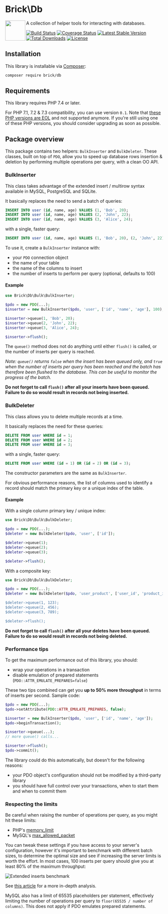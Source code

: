 Brick\Db
========

<img src="https://raw.githubusercontent.com/brick/brick/master/logo.png" alt="" align="left" height="64">

A collection of helper tools for interacting with databases.

[![Build Status](https://github.com/brick/db/workflows/CI/badge.svg)](https://github.com/brick/db/actions)
[![Coverage Status](https://coveralls.io/repos/github/brick/db/badge.svg?branch=master)](https://coveralls.io/github/brick/db?branch=master)
[![Latest Stable Version](https://poser.pugx.org/brick/db/v/stable)](https://packagist.org/packages/brick/db)
[![Total Downloads](https://poser.pugx.org/brick/db/downloads)](https://packagist.org/packages/brick/db)
[![License](https://img.shields.io/badge/license-MIT-blue.svg)](http://opensource.org/licenses/MIT)

Installation
------------

This library is installable via [Composer](https://getcomposer.org/):

```bash
composer require brick/db
```

Requirements
------------

This library requires PHP 7.4 or later. 

For PHP 7.1, 7.2 & 7.3 compatibility, you can use version `0.1`. Note that [these PHP versions are EOL](http://php.net/supported-versions.php) and not supported anymore. If you're still using one of these PHP versions, you should consider upgrading as soon as possible.

Package overview
----------------

This package contains two helpers: `BulkInserter` and `BulkDeleter`. These classes, built on top of `PDO`, allow you to speed up database
rows insertion & deletion by performing multiple operations per query, with a clean OO API.

### BulkInserter

This class takes advantage of the extended insert / multirow syntax available in MySQL, PostgreSQL and SQLite.

It basically replaces the need to send a batch of queries:

```sql
INSERT INTO user (id, name, age) VALUES (1, 'Bob', 20);
INSERT INTO user (id, name, age) VALUES (2, 'John', 22);
INSERT INTO user (id, name, age) VALUES (3, 'Alice', 24);
```

with a single, faster query:

```sql
INSERT INTO user (id, name, age) VALUES (1, 'Bob', 20), (2, 'John', 22), (3, 'Alice', 24);
```

To use it, create a `BulkInserter` instance with:

- your `PDO` connection object
- the name of your table
- the name of the columns to insert
- the number of inserts to perform per query (optional, defaults to 100)

#### Example

```php
use Brick\Db\Bulk\BulkInserter;

$pdo = new PDO(...);
$inserter = new BulkInserter($pdo, 'user', ['id', 'name', 'age'], 100);

$inserter->queue(1, 'Bob', 20);
$inserter->queue(2, 'John', 22);
$inserter->queue(3, 'Alice', 24);

$inserter->flush();
```

The `queue()` method does not do anything until either `flush()` is called, or the number of inserts per query is reached.

*Note: `queue()` returns `false` when the insert has been queued only, and `true` when the number of inserts per query has been reached and the batch has therefore been flushed to the database. This can be useful to monitor the progress of the batch.*

**Do not forget to call `flush()` after all your inserts have been queued. Failure to do so would result in records not being inserted.**


### BulkDeleter

This class allows you to delete multiple records at a time.

It basically replaces the need for these queries:

```sql
DELETE FROM user WHERE id = 1;
DELETE FROM user WHERE id = 2;
DELETE FROM user WHERE id = 3;
```

with a single, faster query:

```sql
DELETE FROM user WHERE (id = 1) OR (id = 2) OR (id = 3);
```

The constructor parameters are the same as `BulkInserter`.

For obvious performance reasons, the list of columns used to identify a record should match the primary key or a unique index of the table.


#### Example

With a single column primary key / unique index:

```php
use Brick\Db\Bulk\BulkDeleter;

$pdo = new PDO(...);
$deleter = new BulkDeleter($pdo, 'user', ['id']);

$deleter->queue(1);
$deleter->queue(2);
$deleter->queue(3);

$deleter->flush();
```

With a composite key:

```php
use Brick\Db\Bulk\BulkDeleter;

$pdo = new PDO(...);
$deleter = new BulkDeleter($pdo, 'user_product', ['user_id', 'product_id]);

$deleter->queue(1, 123);
$deleter->queue(2, 456);
$deleter->queue(3, 789);

$deleter->flush();
```

**Do not forget to call `flush()` after all your deletes have been queued. Failure to do so would result in records not being deleted.**

### Performance tips

To get the maximum performance out of this library, you should:

- wrap your operations in a transaction
- disable emulation of prepared statements (`PDO::ATTR_EMULATE_PREPARES=false`)

These two tips combined can get you **up to 50% more throughput** in terms of inserts per second. Sample code:

```php
$pdo = new PDO(...);
$pdo->setAttribute(PDO::ATTR_EMULATE_PREPARES, false);

$inserter = new BulkInserter($pdo, 'user', ['id', 'name', 'age']);
$pdo->beginTransaction();

$inserter->queue(...);
// more queue() calls...

$inserter->flush();
$pdo->commit();

```

The library could do this automatically, but doesn't for the following reasons:

- your PDO object's configuration should not be modified by a third-party library
- you should have full control over your transactions, when to start them and when to commit them

### Respecting the limits

Be careful when raising the number of operations per query, as you might hit these limits:

- PHP's [memory_limit](http://php.net/manual/en/ini.core.php#ini.memory-limit)
- MySQL's [max_allowed_packet](https://dev.mysql.com/doc/refman/5.7/en/packet-too-large.html)

You can tweak these settings if you have access to your server's configuration, however it's important to benchmark with different batch sizes, to determine the optimal size and see if increasing the server limits is worth the effort.
In most cases, 100 inserts per query should give you at least 80% of the maximum throughput:

![Extended inserts benchmark](https://cdn-images-1.medium.com/max/800/1*k_QS1qtgN5-UyrDkjSRg_w.png)

See [this article](https://medium.com/@benmorel/high-speed-inserts-with-mysql-9d3dcd76f723) for a more in-depth analysis.

MySQL also has a limit of 65535 placeholders per statement, effectively limiting the number of operations per query to `floor(65535 / number of columns)`. This does not apply if PDO emulates prepared statements.
